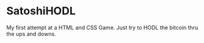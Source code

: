 # SatoshiHODL
My first attempt at a HTML and CSS Game.  Just try to HODL the bitcoin thru the ups and downs.
